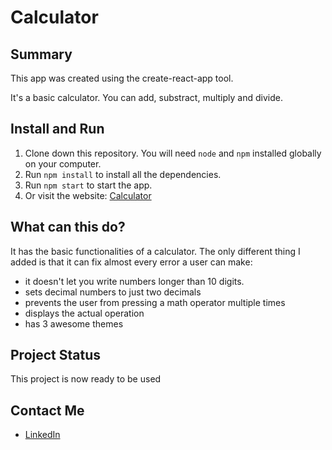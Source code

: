 # Calculator

## Summary

This app was created using the create-react-app tool.

It's a basic calculator. You can add, substract, multiply and divide.

## Install and Run

1. Clone down this repository. You will need `node` and `npm` installed globally on your computer.
2. Run `npm install` to install all the dependencies.
3. Run `npm start` to start the app.
4. Or visit the website: [Calculator](https://gusvianadev.github.io/calculator/)

## What can this do?

It has the basic functionalities of a calculator. The only different thing I added is that it can fix almost every error a user can make:

-   it doesn't let you write numbers longer than 10 digits.
-   sets decimal numbers to just two decimals
-   prevents the user from pressing a math operator multiple times
-   displays the actual operation
-   has 3 awesome themes

## Project Status

This project is now ready to be used

## Contact Me

-   [LinkedIn](https://www.linkedin.com/in/gus-viana-dev/)
